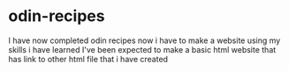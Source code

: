 # odin-recipes
I have now completed odin recipes
now i have to make a website using my skills i have learned
I've been expected to make a basic html website that has link to other html file that i have created